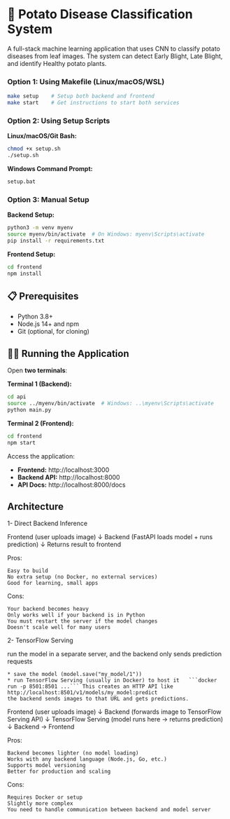 # 🥔 Potato Disease Classification System

A full-stack machine learning application that uses CNN to classify potato diseases from leaf images. The system can detect Early Blight, Late Blight, and identify Healthy potato plants.

### Option 1: Using Makefile (Linux/macOS/WSL)
```bash
make setup    # Setup both backend and frontend
make start    # Get instructions to start both services
```

### Option 2: Using Setup Scripts

**Linux/macOS/Git Bash:**
```bash
chmod +x setup.sh
./setup.sh
```

**Windows Command Prompt:**
```cmd
setup.bat
```

### Option 3: Manual Setup

**Backend Setup:**
```bash
python3 -m venv myenv
source myenv/bin/activate  # On Windows: myenv\Scripts\activate
pip install -r requirements.txt
```

**Frontend Setup:**
```bash
cd frontend
npm install
```

## 📋 Prerequisites

- Python 3.8+
- Node.js 14+ and npm
- Git (optional, for cloning)

## 🏃‍♂️ Running the Application

Open **two terminals**:

**Terminal 1 (Backend):**
```bash
cd api
source ../myenv/bin/activate  # Windows: ..\myenv\Scripts\activate
python main.py
```

**Terminal 2 (Frontend):**
```bash
cd frontend
npm start
```

Access the application:
- **Frontend:** http://localhost:3000
- **Backend API:** http://localhost:8000
- **API Docs:** http://localhost:8000/docs






## Architecture

1- Direct Backend Inference

Frontend (user uploads image)
   ↓
Backend (FastAPI loads model + runs prediction)
   ↓
Returns result to frontend

Pros:

    Easy to build
    No extra setup (no Docker, no external services)
    Good for learning, small apps

Cons:

    Your backend becomes heavy
    Only works well if your backend is in Python
    You must restart the server if the model changes
    Doesn't scale well for many users

2- TensorFlow Serving

run the model in a separate server, and the backend only sends prediction requests

    * save the model (model.save("my_model/1"))
    * run TensorFlow Serving (usually in Docker) to host it   ```docker run -p 8501:8501 ...``` This creates an HTTP API like http://localhost:8501/v1/models/my_model:predict
    the backend sends images to that URL and gets predictions.


Frontend (user uploads image)
   ↓
Backend (forwards image to TensorFlow Serving API)
   ↓
TensorFlow Serving (model runs here → returns prediction)
   ↓
Backend → Frontend

Pros:

    Backend becomes lighter (no model loading)
    Works with any backend language (Node.js, Go, etc.)
    Supports model versioning
    Better for production and scaling
Cons:

    Requires Docker or setup
    Slightly more complex
    You need to handle communication between backend and model server
